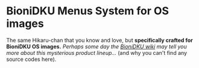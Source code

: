 # BioniDKU Menus System for OS images
The same Hikaru-chan that you know and love, but **specifically crafted for BioniDKU OS images.** *Perhaps some day the [BioniDKU wiki](https://github.com/Bionic-OSE/BioniDKU/wiki) may tell you more about this mysterious product lineup...* (and why you can't find any source codes here).
